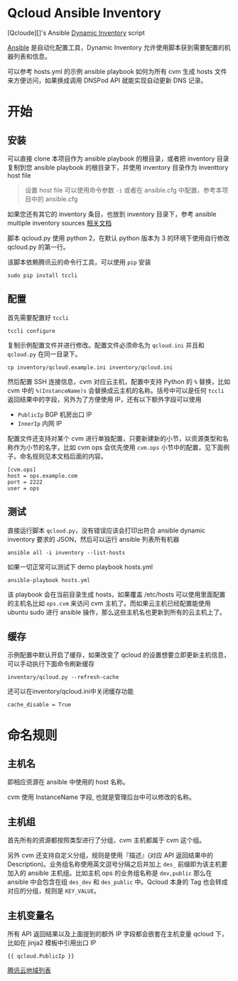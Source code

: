 # Qcloud Ansible Inventory

[Qcloude][]'s Ansible  [Dynamic Inventory][] script

[Ansible][] 是自动化配置工具，Dynamic Inventory 允许使用脚本获到需要配置的机器列表和信息。

可以参考 hosts.yml 的示例 ansible playbook 如何为所有 cvm 生成 hosts 文件来方便访问，如果换成调用 DNSPod API 就能实现自动更新 DNS 记录。


# 开始

## 安装

可以直接 clone 本项目作为 ansible playbook 的根目录，或者把 inventory 目录复制到您 ansible playbook 的根目录下，并使用 inventory 目录作为 inventtory host file

> 设置 host file 可以使用命令参数 `-i` 或者在 ansible.cfg 中配置，参考本项目中的 ansible.cfg

如果您还有其它的 inventory 条目，也放到 inventory 目录下，参考 ansible multiple inventory sources [相关文档](http://docs.ansible.com/intro_dynamic_inventory.html#using-multiple-inventory-sources)

脚本 qcloud.py 使用 python 2，在默认 python 版本为 3 的环境下使用自行修改 qcloud.py 的第一行。

该脚本依赖腾讯云的命令行工具，可以使用 `pip` 安装

	sudo pip install tccli

## 配置

首先需要配置好 `tccli`

	tccli configure

复制示例配置文件并进行修改。配置文件必须命名为 `qcloud.ini` 并且和 `qcloud.py` 在同一目录下。

	cp inventory/qcloud.example.ini inventory/qcloud.ini

然后配置 SSH 连接信息，cvm 对应云主机，配置中支持 Python 的 `%` 替换，比如 cvm 中的 `%(InstanceName)s` 会替换成云主机的名称。括号中可以是任何 `tccli` 返回结果中的字段，另外为了方便使用 IP，还有以下额外字段可以使用

-	`PublicIp` BGP 机房出口 IP
-	`InnerIp` 内网 IP

配置文件还支持对某个 cvm 进行单独配置，只要新建新的小节，以资源类型和名称作为小节的名字，比如 cvm ops 会优先使用 `cvm.ops` 小节中的配置，见下面例子。命名规则见本文档后面的内容。

	[cvm.ops]
	host = ops.example.com
	port = 2222
	user = ops

## 测试

直接运行脚本 `qcloud.py`，没有错误应该会打印出符合 ansible dynamic inventory 要求的 JSON，然后可以运行 ansible 列表所有机器

	ansible all -i inventory --list-hosts

如果一切正常可以测试下 demo playbook hosts.yml

	ansible-playbook hosts.yml

该 playbook 会在当前目录生成 hosts，如果覆盖 /etc/hosts 可以使用里面配置的主机名比如 `ops.cvm` 来访问 cvm 主机了。而如果云主机已经配置能使用 ubuntu sudo 进行 ansible 操作，那么这些主机名也更新到所有的云主机上了。

## 缓存

示例配置中默认开启了缓存，如果改变了 qcloud 的设置想要立即更新主机信息，可以手动执行下面命令刷新缓存

	inventory/qcloud.py --refresh-cache

还可以在inventory/qcloud.ini中关闭缓存功能

    cache_disable = True

# 命名规则

## 主机名

即相应资源在 ansible 中使用的 host 名称。

cvm 使用 InstanceName 字段, 也就是管理后台中可以修改的名称。

## 主机组

首先所有的资源都按照类型进行了分组，cvm 主机都属于 cvm 这个组。

另外 cvm 还支持自定义分组，规则是使用『描述』(对应 API 返回结果中的 Description)。业务组名称使用英文逗号分隔之后并加上 `des_` 前缀即为该主机要加入的 ansible 主机组。比如主机 ops 的业务组名称是 `dev,public` 那么在 ansible 中会包含在组 `des_dev` 和 `des_public` 中。Qcloud 本身的 Tag 也会转成对应的分组，规则是 `KEY_VALUE`。

## 主机变量名

所有 API 返回结果以及上面提到的额外 IP 字段都会嵌套在主机变量 qcloud 下，比如在 jinja2 模板中引用出口 IP

    {{ qcloud.PublicIp }}

[ansible]: http://www.ansible.com
[dynamic inventory]: http://docs.ansible.com/intro_dynamic_inventory.html
[qcloud]: https://cloud.tencent.com/
[腾讯云地域列表](https://cloud.tencent.com/document/api/213/15692#.E5.9C.B0.E5.9F.9F.E5.88.97.E8.A1.A8)
